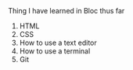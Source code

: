 <html>
   <head> Thing I have learned in Bloc thus far </head>
   <body>
     <div>
       <ol>
         <li>HTML</li>
         <li>CSS</li>
         <li>How to use a text editor</li>
         <li>How to use a terminal</li>
         <li>Git</li>
       </ol>
     </div>
  </body>
</html>
